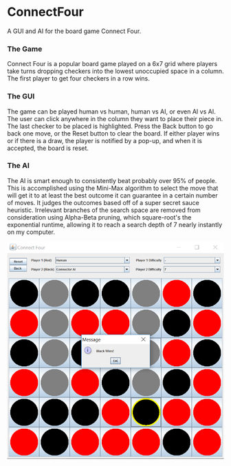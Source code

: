 # ConnectFour
A GUI and AI for the board game Connect Four.

### The Game
Connect Four is a popular board game played on a 6x7 grid where players take turns dropping checkers into the lowest unoccupied space in a column. The first player to get four checkers in a row wins.

### The GUI
The game can be played human vs human, human vs AI, or even AI vs AI. The user can click anywhere in the column they want to place their piece in. The last checker to be placed is highlighted. Press the Back button to go back one move, or the Reset button to clear the board. If either player wins or if there is a draw, the player is notified by a pop-up, and when it is accepted, the board is reset.

### The AI
The AI is smart enough to consistently beat probably over 95% of people. This is accomplished using the Mini-Max algorithm to select the move that will get it to at least the best outcome it can guarantee in a certain number of moves. It judges the outcomes based off of a super secret sauce heuristic. Irrelevant branches of the search space are removed from consideration using Alpha-Beta pruning, which square-root's the exponential runtime, allowing it to reach a search depth of 7 nearly instantly on my computer.

![alt-text](/ScreenShots/BlackWin.png)
 
